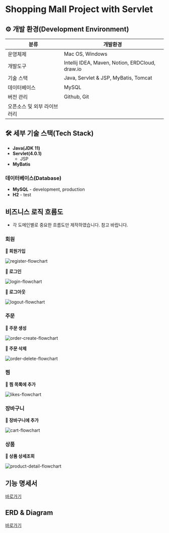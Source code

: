 # Shopping Mall Project with Servlet

## ⚙️ 개발 환경(Development Environment)

| 분류              | 개발환경                                            | 
|-----------------|-------------------------------------------------|
| 운영체제            | Mac OS, Windows                                 |
| 개발도구            | Intellij IDEA, Maven, Notion, ERDCloud, draw.io |
| 기술 스택           | Java, Servlet & JSP, MyBatis, Tomcat            |
| 데이터베이스          | MySQL                                           |
| 버전 관리           | Github, Git                                     |
| 오픈소스 및 외부 라이브러리 |                                                 |

## 🛠 세부 기술 스택(Tech Stack)

- **Java(JDK 11)**
- **Servlet(4.0.1)**
    - JSP
- **MyBatis**

### 데이터베이스(Database)

- **MySQL** - development, production
- **H2** - test

## 비즈니스 로직 흐름도

- 각 도메인별로 중요한 흐름도만 제작하였습니다. 참고 바랍니다.

### 회원

**📌 회원가입**

![register-flowchart](./assets/images/register-flowchart.png)

**📌 로그인**

![login-flowchart](./assets/images/login-flowchart.png)

**📌 로그아웃**

![logout-flowchart](./assets/images/logout-flowchart.png)

### 주문

**📌 주문 생성**

![order-create-flowchart](./assets/images/order-create-flowchart.png)

**📌 주문 삭제**

![order-delete-flowchart](./assets/images/order-delete-flowchart.png)

### 찜

**📌 찜 목록에 추가**

![likes-flowchart](./assets/images/likes-flowchart.png)

### 장바구니

**📌 장바구니에 추가**

![cart-flowchart](./assets/images/cart-flowchart.png)

### 상품

**📌 상품 상세조회**

![product-detail-flowchart](./assets/images/product-detail-flowchart.png)


## 기능 명세서

[바로가기](https://www.notion.so/c5cc529cde524a0eacd7433be5466aa4?v=c4f6ef4260724835ba010543be9dbb35&pvs=4)

## ERD & Diagram

[바로가기](https://www.erdcloud.com/d/HnnmsKsQ4Q9ztQy4K)
